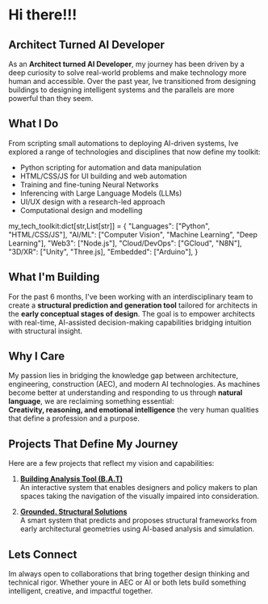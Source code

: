 

# Hi there!!!
## Architect Turned AI Developer

As an **Architect turned AI Developer**, my journey has been driven by a deep curiosity to solve real-world problems and make technology more human and accessible. Over the past year, Ive transitioned from designing buildings to designing intelligent systems and the parallels are more powerful than they seem.

## What I Do

From scripting small automations to deploying AI-driven systems, Ive explored a range of technologies and disciplines that now define my toolkit:

- Python scripting for automation and data manipulation  
- HTML/CSS/JS for UI building and web automation  
- Training and fine-tuning Neural Networks  
- Inferencing with Large Language Models (LLMs)  
- UI/UX design with a research-led approach
- Computational design and modelling

my_tech_toolkit:dict[str,List[str]] = {
    "Languages": ["Python", "HTML/CSS/JS"],
    "AI/ML": ["Computer Vision", "Machine Learning", "Deep Learning"],
    "Web3": ["Node.js"],
    "Cloud/DevOps": ["GCloud", "N8N"],
    "3D/XR": ["Unity", "Three.js],
    "Embedded": ["Arduino"],
}

## What I'm Building

For the past 6 months, I've been working with an interdisciplinary team to create a **structural prediction and generation tool** tailored for architects in the **early conceptual stages of design**. The goal is to empower architects with real-time, AI-assisted decision-making capabilities bridging intuition with structural insight.

## Why I Care

My passion lies in bridging the knowledge gap between architecture, engineering, construction (AEC), and modern AI technologies. As machines become better at understanding and responding to us through **natural language**, we are reclaiming something essential:  
**Creativity, reasoning, and emotional intelligence** the very human qualities that define a profession and a purpose.

## Projects That Define My Journey

Here are a few projects that reflect my vision and capabilities:

1. [**Building Analysis Tool (B.A.T)**](https://github.com/sahilyousafp/Building_Analysis_Tool.git)  
   An interactive system that enables designers and policy makers to plan spaces taking the navigation of the visually impaired into consideration.

2. [**Grounded. Structural Solutions**](https://github.com/sahilyousafp/Grounded.-Structural-Solutions.git)  
   A smart system that predicts and proposes structural frameworks from early architectural geometries using AI-based analysis and simulation.

## Lets Connect

Im always open to collaborations that bring together design thinking and technical rigor. Whether youre in AEC or AI or both lets build something intelligent, creative, and impactful together.
